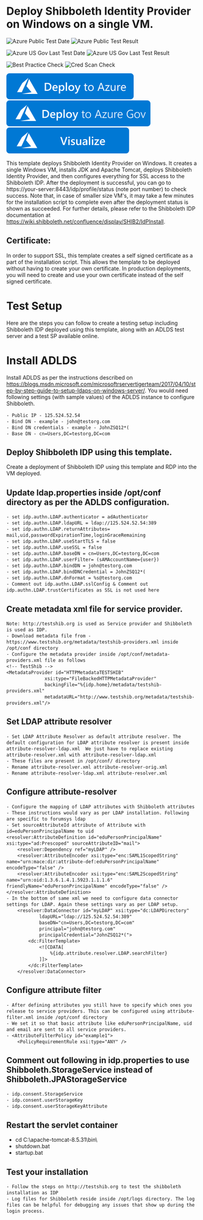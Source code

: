 # Deploy Shibboleth Identity Provider on Windows on a single VM.

![Azure Public Test Date](https://azurequickstartsservice.blob.core.windows.net/badges/shibboleth-singlevm-windows/PublicLastTestDate.svg)
![Azure Public Test Result](https://azurequickstartsservice.blob.core.windows.net/badges/shibboleth-singlevm-windows/PublicDeployment.svg)

![Azure US Gov Last Test Date](https://azurequickstartsservice.blob.core.windows.net/badges/shibboleth-singlevm-windows/FairfaxLastTestDate.svg)
![Azure US Gov Last Test Result](https://azurequickstartsservice.blob.core.windows.net/badges/shibboleth-singlevm-windows/FairfaxDeployment.svg)

![Best Practice Check](https://azurequickstartsservice.blob.core.windows.net/badges/shibboleth-singlevm-windows/BestPracticeResult.svg)
![Cred Scan Check](https://azurequickstartsservice.blob.core.windows.net/badges/shibboleth-singlevm-windows/CredScanResult.svg)

[![Deploy To Azure](https://raw.githubusercontent.com/Azure/azure-quickstart-templates/master/1-CONTRIBUTION-GUIDE/images/deploytoazure.svg?sanitize=true)](https://portal.azure.com/#create/Microsoft.Template/uri/https%3A%2F%2Fraw.githubusercontent.com%2FAzure%2Fazure-quickstart-templates%2Fmaster%2Fshibboleth-singlevm-windows%2Fazuredeploy.json)  
[![Deploy To Azure US Gov](https://raw.githubusercontent.com/Azure/azure-quickstart-templates/master/1-CONTRIBUTION-GUIDE/images/deploytoazuregov.svg?sanitize=true)](https://portal.azure.us/#create/Microsoft.Template/uri/https%3A%2F%2Fraw.githubusercontent.com%2FAzure%2Fazure-quickstart-templates%2Fmaster%2Fshibboleth-singlevm-windows%2Fazuredeploy.json)  
[![Visualize](https://raw.githubusercontent.com/Azure/azure-quickstart-templates/master/1-CONTRIBUTION-GUIDE/images/visualizebutton.svg?sanitize=true)](http://armviz.io/#/?load=https%3A%2F%2Fraw.githubusercontent.com%2FAzure%2Fazure-quickstart-templates%2Fmaster%2Fshibboleth-singlevm-windows%2Fazuredeploy.json)

This template deploys Shibboleth Identity Provider on Windows. It creates a single Windows VM, installs JDK and Apache Tomcat, deploys Shibboleth Identity Provider, and then configures everything for SSL access to the Shibboleth IDP.  After the deployment is successful, you can go to https://your-server:8443/idp/profile/status (note port number) to check success. Note that, in case of smaller size VM's, it may take a few minutes for the installation script to complete even after the deployment status is shown as succeeded. For further details, please refer to the Shibboleth IDP documentation at https://wiki.shibboleth.net/confluence/display/SHIB2/IdPInstall.

## Certificate:
In order to support SSL, this template creates a self signed certificate as a part of the installation script. This allows the template to be deployed without having to create your own certificate. In production deployments, you will need to create and use your own certificate instead of the self signed certificate.

# Test Setup
Here are the steps you can follow to create a testing setup including Shibboleth IDP deployed using this template, along with an ADLDS test server and a test SP available online.

# Install ADLDS
Install ADLDS as per the instructions described on https://blogs.msdn.microsoft.com/microsoftrservertigerteam/2017/04/10/step-by-step-guide-to-setup-ldaps-on-windows-server/. You would need following settings (with sample values) of the ADLDS instance to configure Shibboleth.
 	
	- Public IP - 125.524.52.54
	- Bind DN - example - john@testorg.com
	- Bind DN credentials - example - JohnZSQ12*(
	- Base DN - cn=Users,DC=testorg,DC=com

## Deploy Shibboleth IDP using this template.

Create a deployment of Shibboleth IDP using this template and RDP into the VM deployed.

## Update ldap.properties inside /opt/conf directory as per the ADLDS configuration. 
    - set idp.authn.LDAP.authenticator = adAuthenticator
	- set idp.authn.LDAP.ldapURL = ldap://125.524.52.54:389
	- set idp.authn.LDAP.returnAttributes= mail,uid,passwordExpirationTime,loginGraceRemaining
	- set idp.authn.LDAP.useStartTLS = false
	- set idp.authn.LDAP.useSSL = false
	- set idp.authn.LDAP.baseDN = cn=Users,DC=testorg,DC=com
	- set idp.authn.LDAP.userFilter= (sAMAccountName={user})
	- set idp.authn.LDAP.bindDN = john@testorg.com
	- set idp.authn.LDAP.bindDNCredential = JohnZSQ12*(
	- set idp.authn.LDAP.dnFormat = %s@testorg.com
	- Comment out idp.authn.LDAP.sslConfig & Comment out idp.authn.LDAP.trustCertificates as SSL is not used here

## Create metadata xml file for service provider. 
    Note: http://testshib.org is used as Service provider and Shibboleth is used as IDP.
	- Download metadata file from - https://www.testshib.org/metadata/testshib-providers.xml inside /opt/conf directory
	- Configure the metadata provider inside /opt/conf/metadata-providers.xml file as follows
	<!-- TestShib -->
	<MetadataProvider id="HTTPMetadataTESTSHIB"
                  xsi:type="FileBackedHTTPMetadataProvider"
                  backingFile="%{idp.home}/metadata/testshib-providers.xml"
                  metadataURL="http://www.testshib.org/metadata/testshib-providers.xml"/>

		
## Set LDAP attribute resolver
	- Set LDAP Attribute Resolver as default attribute resolver. The default configuration for LDAP attribute resolver is present inside attribute-resolver-ldap.xml  We just have to replace existing attribute-resolver.xml with attribute-resolver-ldap.xml
	- These files are present in /opt/conf/ directory
	- Rename attribute-resolver.xml attribute-resolver-orig.xml
	- Rename attribute-resolver-ldap.xml attribute-resolver.xml

## Configure attribute-resolver
	- Configure the mapping of LDAP attributes with Shibboleth attributes
 	- These instructions would vary as per LDAP installation. Following are specific to forumsys ldap
	- Set sourceAttributeId attribute of Attribute with id=eduPersonPrincipalName to uid 
	<resolver:AttributeDefinition id="eduPersonPrincipalName" xsi:type="ad:Prescoped" sourceAttributeID="mail">
        <resolver:Dependency ref="myLDAP" />
        <resolver:AttributeEncoder xsi:type="enc:SAML1ScopedString" name="urn:mace:dir:attribute-def:eduPersonPrincipalName" encodeType="false" />
        <resolver:AttributeEncoder xsi:type="enc:SAML2ScopedString" name="urn:oid:1.3.6.1.4.1.5923.1.1.1.6" friendlyName="eduPersonPrincipalName" encodeType="false" />
    </resolver:AttributeDefinition>
	- In the bottom of same xml we need to configure data connector settings for LDAP. Again these settings vary as per LDAP setup.
		<resolver:DataConnector id="myLDAP" xsi:type="dc:LDAPDirectory"
				ldapURL="ldap://125.524.52.54:389"
				baseDN="cn=Users,DC=testorg,DC=com" 
				principal="john@testorg.com"
				principalCredential="JohnZSQ12*(">
			<dc:FilterTemplate>
				<![CDATA[
					%{idp.attribute.resolver.LDAP.searchFilter}
				]]>
			</dc:FilterTemplate>
		</resolver:DataConnector>
	
## Configure attribute filter
	- After defining attributes you still have to specify which ones you release to service providers. This can be configured using attribute-filter.xml inside /opt/conf directory
	- We set it so that basic attribute like eduPersonPrincipalName, uid and email are sent to all service providers.
	- <AttributeFilterPolicy id="example1">
        <PolicyRequirementRule xsi:type="ANY" />
	
## Comment out following in idp.properties to use Shibboleth.StorageService instead of Shibboleth.JPAStorageService
	- idp.consent.StorageService 
	- idp.consent.userStorageKey
	- idp.consent.userStorageKeyAttribute

## Restart the servlet container 
  - cd C:\apache-tomcat-8.5.31\bin\
  - shutdown.bat
  - startup.bat

## Test your installation
    - Follow the steps on http://testshib.org to test the shibboleth installation as IDP
    - Log files for Shibboleth reside inside /opt/logs directory. The log files can be helpful for debugging any issues that show up during the login process.


